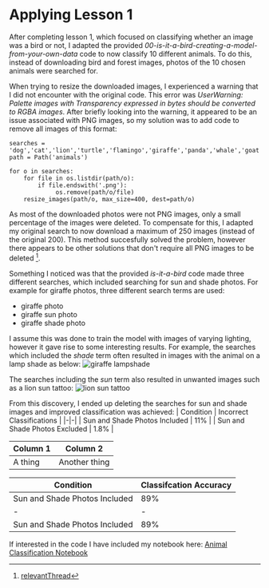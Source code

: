 # Applying Lesson 1
After completing lesson 1, which focused on classifying whether an image was a bird or not, I adapted the provided _00-is-it-a-bird-creating-a-model-from-your-own-data_ code to now classify 10 different animals. To do this, instead of downloading bird and forest images, photos of the 10 chosen animals were searched for. 

When trying to resize the downloaded images, I experienced a warning that I did not encounter with the original code. This error was _UserWarning: Palette images with Transparency expressed in bytes should be converted to RGBA images_. After briefly looking into the warning, it appeared to be an issue associated with PNG images, so my solution was to add code to remove all images of this format:
```
searches = 'dog','cat','lion','turtle','flamingo','giraffe','panda','whale','goat','chicken'
path = Path('animals')

for o in searches:
    for file in os.listdir(path/o): 
        if file.endswith('.png'):
             os.remove(path/o/file)
    resize_images(path/o, max_size=400, dest=path/o)
```

As most of the downloaded photos were not PNG images, only a small percentage of the images were deleted. To compensate for this, I adapted my original search to now download a maximum of 250 images (instead of the original 200). This method succesfully solved the problem, however there appears to be other solutions that don't require all PNG images to be deleted [^1].

Something I noticed was that the provided _is-it-a-bird_ code made three different searches, which included searching for sun and shade photos. For example for giraffe photos, three different search terms are used: 
- giraffe photo
- giraffe sun photo
- giraffe shade photo

I assume this was done to train the model with images of varying lighting, however it gave rise to some interesting results. For example, the searches which included the _shade_ term often resulted in images with the animal on a lamp shade as below:
![giraffe lampshade](https://github.com/bridgetcasey1/bridgetcasey1.github.io/assets/113487655/d92339bd-a881-4559-9b17-5546ce25611c)

The searches including the _sun_ term also resulted in unwanted images such as a lion sun tattoo: 
![lion sun tattoo](https://github.com/bridgetcasey1/bridgetcasey1.github.io/assets/113487655/8c11a78e-3658-4441-b596-57c360baab4d)

From this discovery, I ended up deleting the searches for sun and shade images and improved classification was achieved:
| Condition | Incorrect Classifications |
|-|-|
| Sun and Shade Photos Included | 11% |
| Sun and Shade Photos Excluded | 1.8% |

| Column 1 | Column 2 |
|-|-|
| A thing | Another thing |

| Condition | Classifcation Accuracy |
|-|-|
| Sun and Shade Photos Included | 89% |
|-|-|
| Sun and Shade Photos Included | 89% |

If interested in the code I have included my notebook here: [Animal Classification Notebook](/pdf/ELEC4630_A3_Q2.pdf)
[^1]: [relevantThread](https://stackoverflow.com/questions/70839890/pil-remove-error-userwarning-palette-images-with-transparency-expressed-in-byt)
